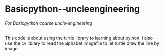 # Basicpython--uncleengineering
###### For Basicpython course uncle-engineering
This code is about using the turtle library to learning about python. I also use the cv library to read the alphabet imagefile to let turtle draw the line by image
